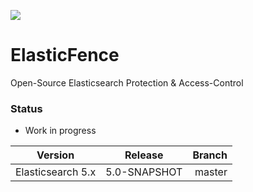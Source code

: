 

![](http://i.imgur.com/OFFgrm8.png?1)

# ElasticFence
Open-Source Elasticsearch Protection & Access-Control

### Status

* Work in progress

| Version        | Release           | Branch  |
| ------------- |:-------------:| -----:|
| Elasticsearch 5.x | 5.0-SNAPSHOT | master |


